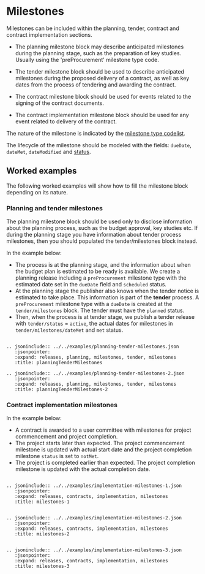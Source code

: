 # Milestones

Milestones can be included within the planning, tender, contract and contract implementation sections. 

* The planning milestone block may describe anticipated milestones during the planning stage, such as the preparation 
of key studies. Usually using the 'preProcurement' milestone type code.

* The tender milestone block should be used to describe anticipated milestones during the proposed delivery 
of a contract, as well as key dates from the process of tendering and awarding the contract.

* The contract milestone block should be used for events related to the signing of the contract documents.

* The contract implementation milestone block should be used for any event related to delivery of the contract.

The nature of the milestone is indicated by the [milestone type codelist](../../../schema/codelists#milestone-type).

The lifecycle of the milestone should be modeled with the fields: `dueDate`, `dateMet`, `dateModified` and [status](../../../schema/codelists/#milestone-status).

## Worked examples

The following worked examples will show how to fill the milestone block depending on its nature.

### Planning and tender milestones

The planning milestone block should be used only to disclose information about the planning process, such as the 
budget approval, key studies etc. If during the planning stage you have information about tender process milestones, then you
should populated the tender/milestones block instead.

In the example below:

* The process is at the planning stage, and the information about when the budget plan is estimated to be ready 
is available. We create a planning release including a `preProcurement` milestone type with the estimated date set 
in the `dueDate` field and `scheduled` status.
* At the planning stage the publisher also knows when the tender notice is estimated to take place. This information
is part of the **tender** process. A `preProcurement` milestone type with a `dueDate` is created at the `tender/milestones`
block. The tender must have the `planned` status.
* Then, when the process is at tender stage, we publish a tender release 
with `tender/status` = `active`, the actual dates for milestones in `tender/milestones/dateMet` and `met` status.


```eval_rst

.. jsoninclude:: ../../examples/planning-tender-milestones.json
   :jsonpointer: 
   :expand: releases, planning, milestones, tender, milestones
   :title: planningTenderMilestones

.. jsoninclude:: ../../examples/planning-tender-milestones-2.json
   :jsonpointer: 
   :expand: releases, planning, milestones, tender, milestones
   :title: planningTenderMilestones-2

```

### Contract implementation milestones

In the example below:

* A contract is awarded to a user committee with milestones for project commencement and project completion.
* The project starts later than expected. The project commencement milestone is updated with actual start date and the project completion milestone `status` is set to `notMet`.
* The project is completed earlier than expected. The project completion milestone is updated with the actual completion date.

```eval_rst

.. jsoninclude:: ../../examples/implementation-milestones-1.json
   :jsonpointer: 
   :expand: releases, contracts, implementation, milestones
   :title: milestones-1

```

```eval_rst

.. jsoninclude:: ../../examples/implementation-milestones-2.json
   :jsonpointer: 
   :expand: releases, contracts, implementation, milestones
   :title: milestones-2

```

```eval_rst

.. jsoninclude:: ../../examples/implementation-milestones-3.json
   :jsonpointer: 
   :expand: releases, contracts, implementation, milestones
   :title: milestones-3

```
